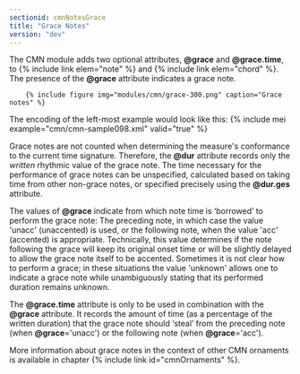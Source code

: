 ```yaml
---
sectionid: cmnNotesGrace
title: "Grace Notes"
version: "dev"
---
```


The CMN module adds two optional attributes, **@grace** and **@grace.time**, to {% include link elem="note" %} and {% include link elem="chord" %}. The presence of the **@grace** attribute indicates a grace note.

        {% include figure img="modules/cmn/grace-300.png" caption="Grace notes" %}
    
The encoding of the left-most example would look like this:
{% include mei example="cmn/cmn-sample098.xml" valid="true" %}
    
Grace notes are not counted when determining the measure's conformance to the current time signature. Therefore, the **@dur** attribute records only the *written* rhythmic value of the grace note. The time necessary for the performance of grace notes can be unspecified, calculated based on taking time from other non-grace notes, or specified precisely using the **@dur.ges** attribute.

The values of **@grace** indicate from which note time is ‘borrowed’ to perform the grace note: The preceding note, in which case the value 'unacc' (unaccented) is used, or the following note, when the value 'acc' (accented) is appropriate. Technically, this value determines if the note following the grace will keep its original onset time or will be slightly delayed to allow the grace note itself to be accented. Sometimes it is not clear how to perform a grace; in these situations the value 'unknown' allows one to indicate a grace note while unambiguously stating that its performed duration remains unknown.

The **@grace.time** attribute is only to be used in combination with the **@grace** attribute. It records the amount of time (as a percentage of the written duration) that the grace note should ‘steal’ from the preceding note (when **@grace**='unacc') or the following note (when **@grace**='acc').

More information about grace notes in the context of other CMN ornaments is available in chapter {% include link id="cmnOrnaments" %}.
